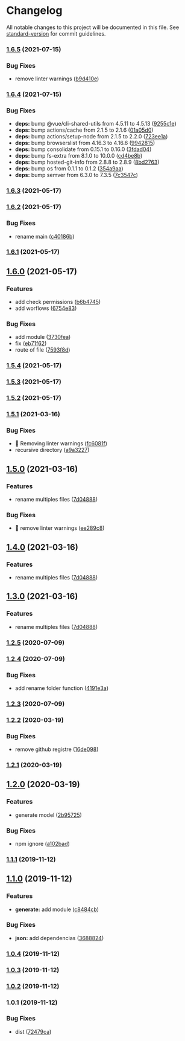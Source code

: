 # Changelog

All notable changes to this project will be documented in this file. See [standard-version](https://github.com/conventional-changelog/standard-version) for commit guidelines.

### [1.6.5](https://github.com/Krnos/kronos/compare/v1.6.4...v1.6.5) (2021-07-15)


### Bug Fixes

* remove linter warnings ([b9d410e](https://github.com/Krnos/kronos/commit/b9d410ebf8527817ac1c165c0beda2321ffdf4f8))

### [1.6.4](https://github.com/Krnos/kronos/compare/v1.6.3...v1.6.4) (2021-07-15)


### Bug Fixes

* **deps:** bump @vue/cli-shared-utils from 4.5.11 to 4.5.13 ([9255c1e](https://github.com/Krnos/kronos/commit/9255c1ecaf31f972beb0c27e693a7684df300e05))
* **deps:** bump actions/cache from 2.1.5 to 2.1.6 ([01a05d0](https://github.com/Krnos/kronos/commit/01a05d0a8a199ffe7beaf2b770cb93d2b34327a1))
* **deps:** bump actions/setup-node from 2.1.5 to 2.2.0 ([723ee1a](https://github.com/Krnos/kronos/commit/723ee1a9b010c15b95441a9255233720789753d2))
* **deps:** bump browserslist from 4.16.3 to 4.16.6 ([9942815](https://github.com/Krnos/kronos/commit/9942815f33d3463ed00b6382b08ef065130f97e1))
* **deps:** bump consolidate from 0.15.1 to 0.16.0 ([3fdad04](https://github.com/Krnos/kronos/commit/3fdad0445cfa11e637ea01bfb0ad7c97f1e9ad78))
* **deps:** bump fs-extra from 8.1.0 to 10.0.0 ([cd4be8b](https://github.com/Krnos/kronos/commit/cd4be8b59e51063e591890b152188d191fd7bce8))
* **deps:** bump hosted-git-info from 2.8.8 to 2.8.9 ([8bd2763](https://github.com/Krnos/kronos/commit/8bd27631e47bfea19fd374574edd6b8099ce76b4))
* **deps:** bump os from 0.1.1 to 0.1.2 ([354a9aa](https://github.com/Krnos/kronos/commit/354a9aacf8244e7c764b23b4f8232cdc64bd8667))
* **deps:** bump semver from 6.3.0 to 7.3.5 ([7c3547c](https://github.com/Krnos/kronos/commit/7c3547c05fb2506847d9f7b884d8dcce173bbea9))

### [1.6.3](https://github.com/Krnos/kronos/compare/v1.6.2...v1.6.3) (2021-05-17)

### [1.6.2](https://github.com/Krnos/kronos/compare/v1.6.0...v1.6.2) (2021-05-17)


### Bug Fixes

* rename main ([c40186b](https://github.com/Krnos/kronos/commit/c40186bfe837c6708d210e690d4a6ce1137215d4))

### [1.6.1](https://github.com/Krnos/kronos/compare/v1.6.0...v1.6.1) (2021-05-17)

## [1.6.0](https://github.com/Krnos/kronos/compare/v1.5.4...v1.6.0) (2021-05-17)


### Features

* add check permissions ([b6b4745](https://github.com/Krnos/kronos/commit/b6b47457de9ab135cfbd483dac3de7a9579f0c9e))
* add worflows ([6754e83](https://github.com/Krnos/kronos/commit/6754e83f7886f87a40fea7b817b3054a4caed98d))


### Bug Fixes

* add module ([3730fea](https://github.com/Krnos/kronos/commit/3730fea7bc889e3b8e483f4c2a8f68737b5a2805))
* fix ([eb71f62](https://github.com/Krnos/kronos/commit/eb71f62d7bb364118b052c40feefe69c1c91b0aa))
* route of file ([7593f8d](https://github.com/Krnos/kronos/commit/7593f8d6819c47906696e900b9d2f1f90536998e))

### [1.5.4](https://github.com/Krnos/kronos/compare/v1.5.3...v1.5.4) (2021-05-17)

### [1.5.3](https://github.com/Krnos/kronos/compare/v1.5.1...v1.5.3) (2021-05-17)

### [1.5.2](https://github.com/Krnos/kronos/compare/v1.5.1...v1.5.2) (2021-05-17)

### [1.5.1](https://github.com/Krnos/kronos/compare/v1.5.0...v1.5.1) (2021-03-16)


### Bug Fixes

* :rotating_light: Removing linter warnings ([fc6081f](https://github.com/Krnos/kronos/commit/fc6081f883390b91077eb0b4bb3e1880b7aa4ac0))
* recursive directory ([a9a3227](https://github.com/Krnos/kronos/commit/a9a3227fd0b8a49d7e36b77c0975b45e456ffc63))

## [1.5.0](https://github.com/Krnos/kronos/compare/v1.2.5...v1.5.0) (2021-03-16)


### Features

* rename multiples files ([7d04888](https://github.com/Krnos/kronos/commit/7d048880998ced2a1ce14f6faf1a90b9a348056f))


### Bug Fixes

* :rotating_light: remove linter warnings ([ee289c8](https://github.com/Krnos/kronos/commit/ee289c849b596a9f2efcc8a8ff7fc04b7be31323))

## [1.4.0](https://github.com/Krnos/kronos/compare/v1.2.5...v1.4.0) (2021-03-16)


### Features

* rename multiples files ([7d04888](https://github.com/Krnos/kronos/commit/7d048880998ced2a1ce14f6faf1a90b9a348056f))

## [1.3.0](https://github.com/Krnos/kronos/compare/v1.2.5...v1.3.0) (2021-03-16)


### Features

* rename multiples files ([7d04888](https://github.com/Krnos/kronos/commit/7d048880998ced2a1ce14f6faf1a90b9a348056f))

### [1.2.5](https://github.com/Krnos/kronos/compare/v1.2.4...v1.2.5) (2020-07-09)

### [1.2.4](https://github.com/Krnos/kronos/compare/v1.2.3...v1.2.4) (2020-07-09)


### Bug Fixes

* add rename folder function ([4191e3a](https://github.com/Krnos/kronos/commit/4191e3abaa8bee39f16271970677bea27253da6e))

### [1.2.3](https://github.com/Krnos/kronos/compare/v1.2.2...v1.2.3) (2020-07-09)

### [1.2.2](https://github.com/Krnos/kronos/compare/v1.2.1...v1.2.2) (2020-03-19)


### Bug Fixes

* remove github registre ([16de098](https://github.com/Krnos/kronos/commit/16de0980abe2bcdef4eb8e035cd34e7ccf98bde0))

### [1.2.1](https://github.com/Krnos/kronos/compare/v1.2.0...v1.2.1) (2020-03-19)

## [1.2.0](https://github.com/Krnos/kronos/compare/v1.1.1...v1.2.0) (2020-03-19)


### Features

* generate model ([2b95725](https://github.com/Krnos/kronos/commit/2b957254e6ab4ac08246953f310c1efce972c97c))


### Bug Fixes

* npm ignore ([a102bad](https://github.com/Krnos/kronos/commit/a102bad53693f050d2a215c94396384d07676827))

### [1.1.1](https://github.com/Krnos/kronos/compare/v1.1.0...v1.1.1) (2019-11-12)

## [1.1.0](https://github.com/Krnos/kronos/compare/v1.0.4...v1.1.0) (2019-11-12)


### Features

* **generate:** add module ([c8484cb](https://github.com/Krnos/kronos/commit/c8484cb8ea3697581a66988f54b97fface08ae04))


### Bug Fixes

* **json:** add dependencias ([3688824](https://github.com/Krnos/kronos/commit/368882499d48c0d3c12fa8b6c84874e840dbab55))

### [1.0.4](https://github.com/Krnos/kronos/compare/v1.0.3...v1.0.4) (2019-11-12)

### [1.0.3](https://github.com/Krnos/kronos/compare/v1.0.2...v1.0.3) (2019-11-12)

### [1.0.2](https://github.com/Krnos/kronos/compare/v1.0.1...v1.0.2) (2019-11-12)

### 1.0.1 (2019-11-12)


### Bug Fixes

* dist ([72479ca](https://github.com/Krnos/kronos/commit/72479ca1470f93b1512c2160ec686e414bef3b34))
